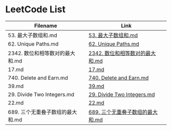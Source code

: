 # LeetCode List

| Filename | Link |
|---|---|
| 53. 最大子数组和.md | [53. 最大子数组和.md](./leetcode/53.%20最大子数组和.md) |
| 62. Unique Paths.md | [62. Unique Paths.md](./leetcode/62.%20Unique%20Paths.md) |
| 2342. 数位和相等数对的最大和.md | [2342. 数位和相等数对的最大和.md](./leetcode/2342.%20数位和相等数对的最大和.md) |
| 17.md | [17.md](./leetcode/17.md) |
| 740. Delete and Earn.md | [740. Delete and Earn.md](./leetcode/740.%20Delete%20and%20Earn.md) |
| 39.md | [39.md](./leetcode/39.md) |
| 29. Divide Two Integers.md | [29. Divide Two Integers.md](./leetcode/29.%20Divide%20Two%20Integers.md) |
| 22.md | [22.md](./leetcode/22.md) |
| 689. 三个无重叠子数组的最大和.md | [689. 三个无重叠子数组的最大和.md](./leetcode/689.%20三个无重叠子数组的最大和.md) |
